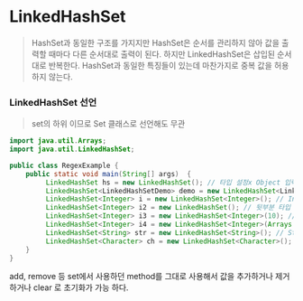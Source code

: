 # LinkedHashSet
> HashSet과 동일한 구조를 가지지만 HashSet은 순서를 관리하지 않아 값을 출력할 때마다 다른 순서대로 출력이 된다.
> 하지만 LinkedHashSet은 삽입된 순서대로 반복한다.
> HashSet과 동일한 특징들이 있는데 마찬가지로 중복 값을 허용하지 않는다.

### LinkedHashSet 선언
> set의 하위 이므로 Set 클래스로 선언해도 무관


```java
import java.util.Arrays;
import java.util.LinkedHashSet;

public class RegexExample {
	public static void main(String[] args)  {
   		 LinkedHashSet hs = new LinkedHashSet(); // 타입 설정x Object 입력
		 LinkedHashSet<LinkedHashSetDemo> demo = new LinkedHashSet<LinkedHashSetDemo>(); // 클래스로 타입 설정
		 LinkedHashSet<Integer> i = new LinkedHashSet<Integer>(); // Integer 타입 선언
		 LinkedHashSet<Integer> i2 = new LinkedHashSet(); // 뒷부분 타입 선언 생략 가능
		 LinkedHashSet<Integer> i3 = new LinkedHashSet<Integer>(10); // 크기 10으로 선언
		 LinkedHashSet<Integer> i4 = new LinkedHashSet<Integer>(Arrays.asList(1, 2, 3, 4)); // 선언과 동시에 초기 값 설정
		 LinkedHashSet<String> str = new LinkedHashSet<String>(); // String 타입 선언
		 LinkedHashSet<Character> ch = new LinkedHashSet<Character>(); // Char 타입 선언
    }
}
```

add, remove 등 set에서 사용하던 method를 그대로 사용해서 값을 추가하거나 제거하거나
clear 로 초기화가 가능 하다.

